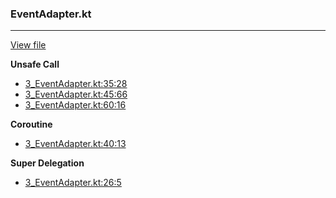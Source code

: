 ### EventAdapter.kt
---
[View file](../../precision_analyzed/3_EventAdapter.kt)

**Unsafe Call**

 - [3_EventAdapter.kt:35:28](../../precision_analyzed/3_EventAdapter.kt#L35)
 - [3_EventAdapter.kt:45:66](../../precision_analyzed/3_EventAdapter.kt#L45)
 - [3_EventAdapter.kt:60:16](../../precision_analyzed/3_EventAdapter.kt#L60)

**Coroutine**

 - [3_EventAdapter.kt:40:13](../../precision_analyzed/3_EventAdapter.kt#L40)

**Super Delegation**

 - [3_EventAdapter.kt:26:5](../../precision_analyzed/3_EventAdapter.kt#L26)
